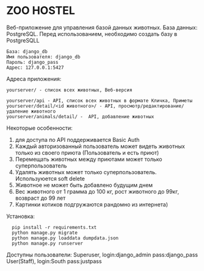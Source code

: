 # ZOO HOSTEL

Веб-приложение для управления базой данных животных. 
База данных:  PostgreSQL.
Перед использованием, необходимо создать базу в PostgreSQLL
```
База: django_db
Имя пользователя: django_db
Пароль: django_pass
Адрес: 127.0.0.1:5427
```

Адреса приложения:
```
yourserver/ - список всех животных, Веб-версия

yourserver/api - API, список всех животных в формате Кличка, Приметы 
yourserver/detail/<id животного>/ - API, просмотр/редактирование/удаление животного
yourserver/animals/detail/ -  API, добавление животных
```

Некоторые особенности:
1. для доступа по API поддерживается Basic Auth
2. Каждый авторизованный пользователь может видеть животных только из своего приюта (Пользователь и есть приют)
3. Перемещать животных между приютами может только суперпользователь
4. Удалять животных может только суперпользователь. Используюется soft delete
5. Животное не может быть добавлено будущим днем
6. Вес животного от 1 грамма до 100 кг, рост животного до 99кг, возвраст до 99 лет
7. Картинки котиков подгружаются рандомно из интернета)

Установка:
```
  pip install -r requirements.txt
  python manage.py migrate
  python manage.py loaddata dumpdata.json
  python manage.py runserver
```
Доступны пользователи:
Superuser, login:django_admin pass:django_pass
User(Staff), login:South pass:justpass

 